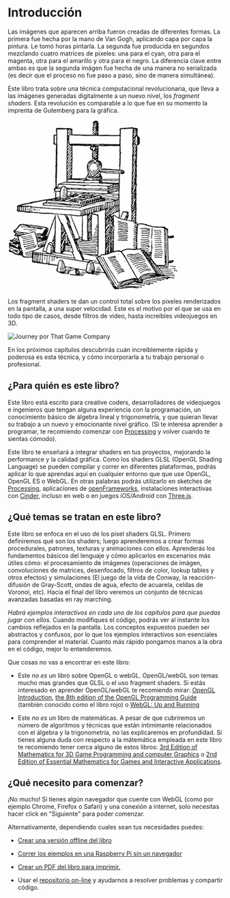 # Introducción

<canvas id="custom" class="canvas" data-fragment-url="cmyk-halftone.frag" data-textures="vangogh.jpg" width="700px" height="320px"></canvas>

Las imágenes que aparecen arriba fueron creadas de diferentes formas. La primera fue hecha por la mano de Van Gogh, aplicando capa por capa la pintura. Le tomó horas pintarla. La segunda fue producida en segundos mezclando cuatro matrices de pixeles: una para el cyan, otra para el magenta, otra para el amarillo y otra para el negro. La diferencia clave entre ambas es que la segunda imágen fue hecha de una manera no serializada  (es decir que el proceso no fue paso a paso, sino de manera simultánea).

Este libro trata sobre una técnica computacional revolucionaria, que lleva a las imágenes generadas digitalmente a un nuevo nivel, los *fragment shaders*. Esta revolución es comparable a lo que fue en su momento la imprenta de Gutemberg para la gráfica.

![Imprenta de Gutenberg](gutenpress.jpg)

Los fragment shaders te dan un control total sobre los pixeles renderizados en la pantalla, a una super velocidad. Este es el motivo por el que se usa en todo tipo de casos, desde filtros de video, hasta increíbles videojuegos en 3D.

![Journey por That Game Company](journey.jpg)

En los próximos capítulos descubrirás cuán increíblemente rápida y poderosa es esta técnica, y cómo incorporarla a tu trabajo personal o profesional.

## ¿Para quién es este libro?

Este libro está escrito para creative coders, desarrolladores de videojuegos e ingenieros que tengan alguna experiencia con la programación, un conocimiento básico de álgebra lineal y trigonometría, y que quieran llevar su trabajo a un nuevo y emocionante nivel gráfico. (Si te interesa aprender a programar, te recomiendo comenzar con [Processing](https://processing.org/) y volver cuando te sientas cómodo).

Este libro te enseñará a integrar shaders en tus proyectos, mejorando la performance y la calidad gráfica. Como los shaders GLSL (OpenGL Shading Language) se pueden compilar y correr en diferentes plataformas, podrás aplicar lo que aprendas aquí en cualquier entorno que que use OpenGL, OpenGL ES o WebGL. En otras palabras podrás utilizarlo en sketches de [Processing](https://processing.org/), aplicaciones de [openFrameworks](http://openframeworks.cc/), instalaciones interactivas con [Cinder](http://libcinder.org/), incluso en web o en juegos iOS/Android con [Three.js](http://threejs.org/).


## ¿Qué temas se tratan en este libro?

Este libro se enfoca en el uso de los pixel shaders GLSL. Primero definiremos qué son los shaders; luego aprenderemos a crear formas procedurales, patrones, texturas y animaciones con ellos. Aprenderás los fundamentos básicos del lenguaje y cómo aplicarlos en escenarios más útiles cómo: el procesamiento de imágenes (operaciones de imágen, convoluciones de matrices, desenfocado, filtros de color, lookup tables y otros efectos) y simulaciones (El juego de la vida de Conway, la reacción-difusión de Gray-Scott, ondas de agua, efecto de acuarela, celdas de Voronoi, etc). Hacia el final del libro veremos un conjunto de técnicas avanzadas basadas en ray marching.

*Habrá ejemplos interactivos en cada uno de los capítulos para que puedas jugar con ellos.* Cuando modifiques el código, podrás ver al instante los cambios reflejados en la pantalla. Los conceptos expuestos pueden ser abstractos y confusos, por lo que los ejemplos interactivos son esenciales para comprender el material. Cuanto más rápido pongamos manos a la obra en el código, mejor lo entenderemos.

Que cosas no vas a encontrar en este libro:

* Este *no es* un libro sobre OpenGL o webGL. OpenGL/webGL son temas mucho mas grandes que GLSL o el uso fragment shaders. Si estás interesado en aprender OpenGL/webGL te recomiendo mirar:  [OpenGL Introduction](https://open.gl/introduction), [the 8th edition of the OpenGL Programming Guide](http://www.amazon.com/OpenGL-Programming-Guide-Official-Learning/dp/0321773039/ref=sr_1_1?s=books&ie=UTF8&qid=1424007417&sr=1-1&keywords=open+gl+programming+guide) (también conocido como el libro rojo) o [WebGL: Up and Running](http://www.amazon.com/WebGL-Up-Running-Tony-Parisi/dp/144932357X/ref=sr_1_4?s=books&ie=UTF8&qid=1425147254&sr=1-4&keywords=webgl)

* Este *no es* un libro de matemáticas. A pesar de que cubriremos un número de algoritmos y técnicas que están íntimimante relacionados con el álgebra y la trigonometría, no las explicaremos en profundidad. Si tienes alguna duda con respecto a la mátemática empleada en este libro te recomiendo tener cerca alguno de estos libros: [3rd Edition of Mathematics for 3D Game Programming and computer Graphics](http://www.amazon.com/Mathematics-Programming-Computer-Graphics-Third/dp/1435458869/ref=sr_1_1?ie=UTF8&qid=1424007839&sr=8-1&keywords=mathematics+for+games) o [2nd Edition of Essential Mathematics for Games and Interactive Applications](http://www.amazon.com/Essential-Mathematics-Games-Interactive-Applications/dp/0123742978/ref=sr_1_1?ie=UTF8&qid=1424007889&sr=8-1&keywords=essentials+mathematics+for+developers).

## ¿Qué necesito para comenzar?

¡No mucho! Si tienes algún navegador que cuente con WebGL (como por ejemplo Chrome, Firefox o Safari) y una conexión a internet, solo necesitas hacer click en "Siguiente" para poder comenzar.

Alternativamente, dependiendo cuales sean tus necesidades puedes:

- [Crear una versión offline del libro](https://thebookofshaders.com/appendix/)

- [Correr los ejemplos en una Raspberry Pi sin un navegador](https://thebookofshaders.com/appendix/)

- [Crear un PDF del libro para imprimir.](https://thebookofshaders.com/appendix/)

- Usar el [repositorio on-line](https://github.com/patriciogonzalezvivo/thebookofshaders) y ayudarnos a resolver problemas y compartir código.
